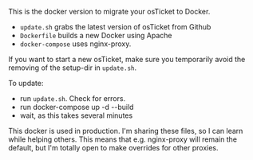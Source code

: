 This is the docker version to migrate your osTicket to Docker.

- `update.sh` grabs the latest version of osTicket from Github
- `Dockerfile` builds a new Docker using Apache
- `docker-compose` uses nginx-proxy.

If you want to start a new osTicket, make sure you temporarily avoid the removing of the setup-dir in `update.sh`.

To update:
- run `update.sh`. Check for errors.
- run docker-compose up -d --build
- wait, as this takes several minutes

This docker is used in production. I'm sharing these files, so I can learn while helping others. This means that e.g. nginx-proxy will remain the default, but I'm totally open to make overrides for other proxies.
